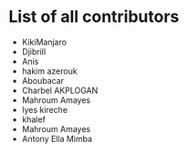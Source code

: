 # List of all contributors

- KikiManjaro 
- Djibrill 
- Anis
- hakim azerouk
- Aboubacar
- Charbel AKPLOGAN
- Mahroum Amayes
- lyes kireche
- khalef 
- Mahroum Amayes
- Antony Ella Mimba
